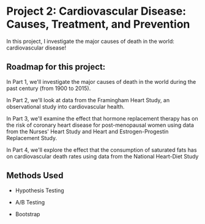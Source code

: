 # Project 2: Cardiovascular Disease: Causes, Treatment, and Prevention

In this project, I investigate the major causes of death in the world: cardiovascular disease!

## Roadmap for this project:

In Part 1, we'll investigate the major causes of death in the world during the past century (from 1900 to 2015).

In Part 2, we'll look at data from the Framingham Heart Study, an observational study into cardiovascular health.  

In Part 3, we'll examine the effect that hormone replacement therapy has on the risk of coronary heart disease for post-menopausal women using data from    the Nurses' Heart Study and Heart and Estrogen-Progestin Replacement Study.  

In Part 4, we'll explore the effect that the consumption of saturated fats has on cardiovascular death rates using data from the National Heart-Diet Study


## Methods Used

- Hypothesis Testing

- A/B Testing

- Bootstrap
